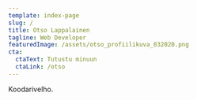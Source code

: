 ```yaml
---
template: index-page
slug: /
title: Otso Lappalainen
tagline: Web Developer
featuredImage: /assets/otso_profiilikuva_032020.png
cta:
  ctaText: Tutustu minuun
  ctaLink: /otso
---
```

Koodarivelho.
